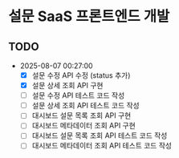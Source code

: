 # 설문 SaaS 프론트엔드 개발

## TODO

- 2025-08-07 00:27:00
  - [x] 설문 수정 API 수정 (status 추가)
  - [x] 설문 상세 조회 API 구현
  - [ ] 설문 수정 API 테스트 코드 작성
  - [ ] 설문 상세 조회 API 테스트 코드 작성
  - [ ] 대시보드 설문 목록 조회 API 구현
  - [ ] 대시보드 메타데이터 조회 API 구현
  - [ ] 대시보드 설문 목록 조회 API 테스트 코드 작성
  - [ ] 대시보드 메타데이터 조회 API 테스트 코드 작성